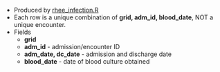 * Produced by [rhee_infection.R](https://github.com/meerkatR/BioVU/blob/master/rhee_infection.R)
* Each row is a unique combination of __grid, adm_id, blood_date__, NOT a unique encounter.
* Fields
  * __grid__
  * __adm_id__ - admission/encounter ID
  * __adm_date, dc_date__ - admission and discharge date
  * __blood_date__ - date of blood culture obtained
